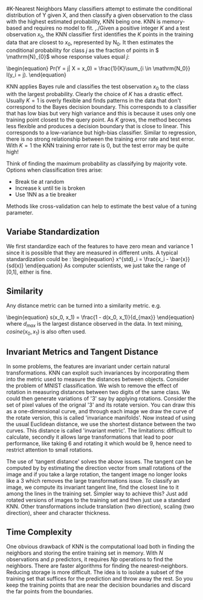 #K-Nearest Neighbors
Many classifiers attempt to estimate the conditional distribution of Y given X, and then classify a given observation to the class with the highest estimated probability, KNN being one. KNN is memory-based and requires no model to fit.
,./Given a positive integer $K$ and a test observation $x_0$, the KNN classifier first identifies the $K$ points in the training data that are closest to $x_0$, represented by $\mathrm{N}_{0}$.
It then estimates the conditional probability for class $j$ as the fraction of points in $ \mathrm{N}_{0}$ whose response values equal $j$:

\begin{equation}
Pr(Y = j| X = x_0) = \frac{1}{K}\sum_{i \in \mathrm{N_0}} I(y_i = j).
\end{equation}

KNN applies Bayes rule and classifies the test observation $x_0$ to the class with the largest probability.
Clearly the choice of $K$ has a drastic effect. Usually $K = 1$ is overly flexible and finds patterns in the data that don't correspond to the Bayes decision boundary. This corresponds to a classifier that has low bias but very high variance and this is because it uses only one training point closest to the query point. As $K$ grows, the method becomes less flexible and produces a decision boundary that is close to linear. This corresponds to a low-variance but high-bias classifier. Similar to regression, there is no strong relationship between the training error rate and test error. With $K = 1$ the KNN training error rate is 0, but the test error may be quite high!

Think of finding the maximum probability as classifying by majority vote. Options when classification tires arise:
- Break tie at random
- Increase k until tie is broken
- Use 1NN as a tie breaker

Methods like cross-validation can help to estimate the best value of a tuning parameter.

## Variabe Standardization
We first standardize each of the features to have zero mean and variance 1 since it is possible that they are measured in different units. A typical standardization could be :
\begin{equation}
x^{std}_i = \frac{x_i - \bar{x}}{sd(x)}
\end{equation}
As computer scientists, we just take the range of [0,1], either is fine.


## Similarity
Any distance metric can be turned into a similarity metric. e.g.

\begin{equation}
s(x_0, x_1) = \frac{1 - d(x_0, x_1)}{d_{max}}
\end{equation}
where $d_{max}$ is the largest distance observed in the data. In text mining, $cosine(x_0,x_1)$ is also often used.



## Invariant Metrics and Tangent Distance
In some problems, the features are invariant under certain natural transformations. KNN can exploit such invariances by incorporating them into the metric used to measure the distances between objects. Consider the problem of MNIST classification. We wish to remove the effect of rotation in measuring distances between two digits of the same class. We could then generate variations of '3' say by applying rotations. Consider the set of pixel values of the orignal '3' and its rotate version. You can draw this as a one-dimensional curve, and through each image we draw the curve of the rotate version, this is called 'invariance manifolds'. Now instead of using the usual Euclidean distance, we use the shortest distance between the two curves. This distance is called 'invariant metric'. The limitations: difficult to calculate, secondly it allows large transformations that lead to poor performance, like taking 6 and rotating it which would be 9, hence need to restrict attention to small rotations.

The use of 'tangent distance' solves the above issues. The tangent can be computed by by estimating the direction vector from small rotations of the image and if you take a large rotation, the tangent image no longer looks like a 3 which removes the large transformations issue. To classify an image, we compute its invariant tangent line, find the closest line to it among the lines in the training set. Simpler way to achieve this? Just add rotated versions of images to the training set and then just use a standard KNN. Other transformations include translation (two direction), scaling (two direction), sheer and character thickness.

## Time Complexity
One obvious drawback of KNN is the computational load both in finding the neighbors and storing the entire training set in memory. With $N$ observations and $p$ predictors, it requires $Np$ operations to find the neighbors. There are faster algorithms for finding the nearest-neighbors. Reducing storage is more difficult. The idea is to isolate a subset of the training set that suffices for the prediction and throw away the rest. So you keep the training points that are near the decision boundaries and discard the far points from the boundaries.
